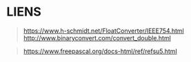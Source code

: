 # LIENS


><https://www.h-schmidt.net/FloatConverter/IEEE754.html>
><http://www.binaryconvert.com/convert_double.html>

><https://www.freepascal.org/docs-html/ref/refsu5.html>
